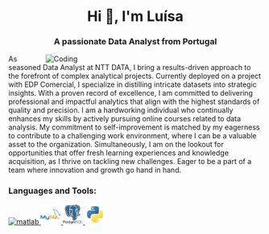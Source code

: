 <h1 align="center">Hi 👋, I'm Luísa</h1>
<h3 align="center">A passionate Data Analyst from Portugal</h3>
<img align="right" alt="Coding" width="430" src="https://blkmarketmembership.com/wp-content/uploads/2022/06/Data-Analytics.jpeg">
<p align="left">
As seasoned Data Analyst at NTT DATA, I bring a results-driven approach to the forefront of complex analytical projects. Currently deployed on a project with EDP Comercial, I specialize in distilling intricate datasets into strategic insights. With a proven record of excellence, I am committed to delivering professional and impactful analytics that align with the highest standards of quality and precision.
I am a hardworking individual who continually enhances my skills by actively pursuing online courses related to data analysis. My commitment to self-improvement is matched by my eagerness to contribute to a challenging work environment, where I can be a valuable asset to the organization. Simultaneously, I am on the lookout for opportunities that offer fresh learning experiences and knowledge acquisition, as I thrive on tackling new challenges. Eager to be a part of a team where innovation and growth go hand in hand.</p>

<h3 align="left">Languages and Tools:</h3>
<p align="left"> <a href="https://www.mathworks.com/" target="_blank" rel="noreferrer"> <img src="https://upload.wikimedia.org/wikipedia/commons/2/21/Matlab_Logo.png" alt="matlab" width="40" height="40"/> </a> <a href="https://www.mysql.com/" target="_blank" rel="noreferrer"> <img src="https://raw.githubusercontent.com/devicons/devicon/master/icons/mysql/mysql-original-wordmark.svg" alt="mysql" width="40" height="40"/> </a> <a href="https://www.postgresql.org" target="_blank" rel="noreferrer"> <img src="https://raw.githubusercontent.com/devicons/devicon/master/icons/postgresql/postgresql-original-wordmark.svg" alt="postgresql" width="40" height="40"/> </a> <a href="https://www.python.org" target="_blank" rel="noreferrer"> <img src="https://raw.githubusercontent.com/devicons/devicon/master/icons/python/python-original.svg" alt="python" width="40" height="40"/> </a> </p>

